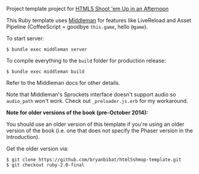 Project template project for [HTML5 Shoot 'em Up in an Afternoon](https://leanpub.com/html5shootemupinanafternoon)

This Ruby template uses [Middleman](http://middlemanapp.com/) for features like LiveReload and Asset Pipeline (CoffeeScript = goodbye `this.game`, hello `@game`).

To start server:

    $ bundle exec middleman server

To compile everything to the `build` folder for production release:

    $ bundle exec middleman build

Refer to the Middleman docs for other details.

Note that Middleman's Sprockets interface doesn't support audio so `audio_path` won't work. Check out `_preloader.js.erb` for my workaround.

**Note for older versions of the book (pre-October 2014):**

You should use an older version of this template if you're using an older version of the book (i.e. one that does not specify the Phaser version in the Introduction).

Get the older version via:

    $ git clone https://github.com/bryanbibat/html5shmup-template.git
    $ git checkout ruby-2.0-final

